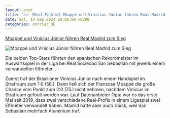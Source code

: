 ```yaml
---
layout: post
title: "🔥🔥 [Real Madrid] Mbappé und Vinícius Júnior führen Real Madrid zum Sieg"
date: Sat, 14 Sep 2024 20:00:00 +0200
categories: entries DE
---
```

[Mbappé und Vinícius Júnior führen Real Madrid zum Sieg](https://ga.de/sport/fussball/mbappe-und-vinicius-junior-fuehren-real-madrid-zum-sieg_aid-118952729)

![Mbappé und Vinícius Júnior führen Real Madrid zum Sieg](https://ga.de/imgs/93/2/1/1/9/1/9/3/1/1/tok_c5e833ea056f0cd121f69463b3f02fff/w1200_h630_x702_y975_iy7jcsibi7-v16-ax-s2048-d0311ef16558e2bd.jpeg)

Die beiden Top-Stars führten den spanischen Rekordmeister im Auswärtsspiel in der Liga bei Real Sociedad San Sebastián mit jeweils einem verwandelten Elfmeter ...

Zuerst traf der Brasilianer Vinícius Júnior nach einem Handspiel im Strafraum zum 1:0 (58.). Dann ließ sich der Franzose Mbappé die große Chance vom Punkt zum 2:0 (75.) nicht nehmen, nachdem Vinícius im Strafraum gefoult worden war. Laut Datenanbieter Opta war es das erste Mal seit 2019, dass zwei verschiedene Real-Profis in einem Ligaspiel zwei Elfmeter verwandelt haben. Madrid hatte aber auch Glück, weil San Sebastian mehrfach Aluminium traf.

